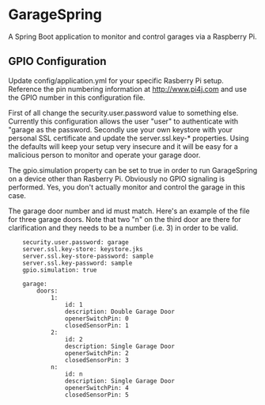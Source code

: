 GarageSpring
============ 
A Spring Boot application to monitor and control garages via a
Raspberry Pi.

GPIO Configuration
------------------
Update config/application.yml for your specific Rasberry Pi setup. Reference the pin numbering information at http://www.pi4j.com and use the GPIO number in this configuration file. 

First of all change the security.user.password value to something else. Currently this configuration allows the user "user" to authenticate with "garage as the password.  Secondly use your own keystore with your personal SSL certificate and update the server.ssl.key-* properties.  Using the defaults will keep your setup very insecure and it will be easy for a malicious person to monitor and operate your garage door.

The gpio.simulation property can be set to true in order to run GarageSpring on a device other than Rasberry Pi.  Obviously no GPIO signaling is performed. Yes, you don't actually monitor and control the garage in this case.

The garage door number and id must match.  Here's an example of the file for three garage doors.  Note that two "n" on the third door are there for clarification and they needs to be a number (i.e. 3) in order to be valid.

        security.user.password: garage
        server.ssl.key-store: keystore.jks
        server.ssl.key-store-password: sample
        server.ssl.key-password: sample
        gpio.simulation: true

        garage:
            doors:
                1:
                    id: 1
                    description: Double Garage Door
                    openerSwitchPin: 0
                    closedSensorPin: 1
                2:
                    id: 2
                    description: Single Garage Door
                    openerSwitchPin: 2
                    closedSensorPin: 3
                n:
                    id: n
                    description: Single Garage Door
                    openerSwitchPin: 4
                    closedSensorPin: 5
